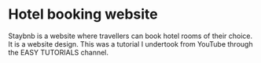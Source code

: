 # Hotel booking website 

Staybnb is a website where travellers can book hotel rooms of their choice. It is a website design. 
This was a tutorial I undertook from YouTube through the EASY TUTORIALS channel. 
